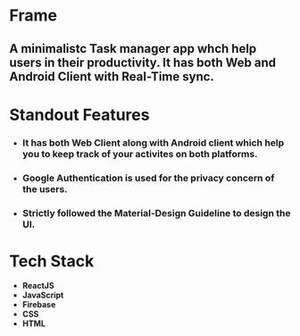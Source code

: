 # Frame
## A minimalistc Task manager app whch help users in their productivity. It has both Web and Android Client with **Real-Time sync**.

# Standout Features
- ### It has both Web Client along with Android client which help you to keep track of your activites on both platforms.
- ### Google Authentication is used for the privacy concern of the users.
- ### Strictly followed the Material-Design Guideline to design the UI.


# Tech Stack
- **ReactJS**
- **JavaScript**
- **Firebase**
- **CSS**
- **HTML**


